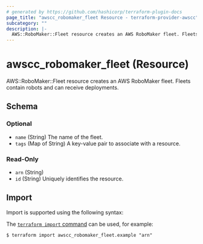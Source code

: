 ```yaml
---
# generated by https://github.com/hashicorp/terraform-plugin-docs
page_title: "awscc_robomaker_fleet Resource - terraform-provider-awscc"
subcategory: ""
description: |-
  AWS::RoboMaker::Fleet resource creates an AWS RoboMaker fleet. Fleets contain robots and can receive deployments.
---
```


# awscc_robomaker_fleet (Resource)

AWS::RoboMaker::Fleet resource creates an AWS RoboMaker fleet. Fleets contain robots and can receive deployments.



<!-- schema generated by tfplugindocs -->
## Schema

### Optional

- `name` (String) The name of the fleet.
- `tags` (Map of String) A key-value pair to associate with a resource.

### Read-Only

- `arn` (String)
- `id` (String) Uniquely identifies the resource.

## Import

Import is supported using the following syntax:

The [`terraform import` command](https://developer.hashicorp.com/terraform/cli/commands/import) can be used, for example:

```shell
$ terraform import awscc_robomaker_fleet.example "arn"
```
